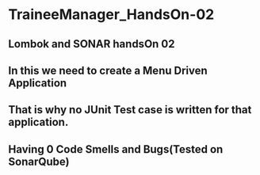 # TraineeManager_HandsOn-02
## Lombok and SONAR handsOn 02
## In this we need to create a Menu Driven Application
## That is why no JUnit Test case is written for that application.
## Having 0 Code Smells and Bugs(Tested on SonarQube)

